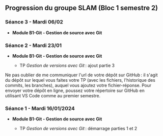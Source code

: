 ## Progression du groupe SLAM (Bloc 1 semestre 2)

### Séance 3 - Mardi 06/02

- **Module B1-Git - Gestion de source avec Git**

### Séance 2 - Mardi 23/01

- **Module B1-Git - Gestion de source avec Git**

  - TP *Gestion de versions avec Git* : ajout partie 3

Ne pas oublier de me communiquer l'url de votre dépôt sur GitHub : il s'agit du dépôt sur lequel vous faites votre TP (avec les fichiers, l'historique des commits, les branches), auquel vous ajoutez votre fichier-réponse. Pour envoyer votre dépôt en ligne, poussez votre répertoire sur GitHub en utilisant VS Code comme au premier semestre.

### Séance 1 - Mardi 16/01/2024

- **Module B1-Git - Gestion de source avec Git**

  - TP *Gestion de versions avec Git* : démarrage parties 1 et 2
